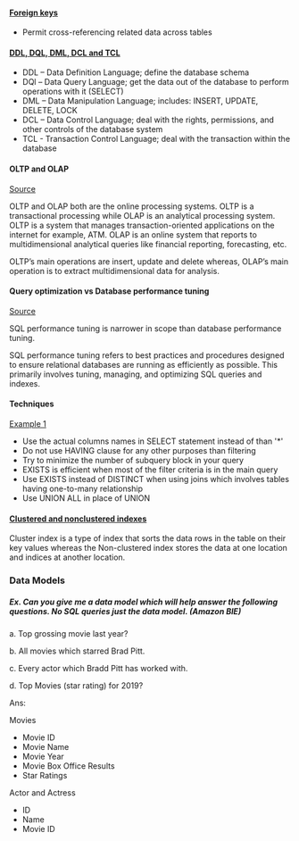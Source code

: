 #### [Foreign keys](https://dev.mysql.com/doc/mysql-tutorial-excerpt/8.0/en/example-foreign-keys.html)
* Permit cross-referencing related data across tables

#### [DDL, DQL, DML, DCL and TCL](https://www.geeksforgeeks.org/sql-ddl-dql-dml-dcl-tcl-commands/)
* DDL – Data Definition Language; define the database schema
* DQl – Data Query Language; get the data out of the database to perform operations with it (SELECT)
* DML – Data Manipulation Language; includes: INSERT, UPDATE, DELETE, LOCK
* DCL – Data Control Language; deal with the rights, permissions, and other controls of the database system
* TCL - Transaction Control Language; deal with the transaction within the database

#### OLTP and OLAP 
[Source](https://techdifferences.com/difference-between-oltp-and-olap.html)

OLTP and OLAP both are the online processing systems. OLTP is a transactional processing while OLAP is an analytical processing system. OLTP is a system that manages transaction-oriented applications on the internet for example, ATM. OLAP is an online system that reports to multidimensional analytical queries like financial reporting, forecasting, etc.

OLTP’s main operations are insert, update and delete whereas, OLAP’s main operation is to extract multidimensional data for analysis.


#### Query optimization vs Database performance tuning
[Source](https://www.solarwinds.com/database-performance-analyzer/use-cases/database-performance-tuning)

SQL performance tuning is narrower in scope than database performance tuning. 

SQL performance tuning refers to best practices and procedures designed to ensure relational databases are running as efficiently as possible. This primarily involves tuning, managing, and optimizing SQL queries and indexes.

#### Techniques
[Example 1](https://beginner-sql-tutorial.com/sql-query-tuning.htm)
* Use the actual columns names in SELECT statement instead of than '*'
* Do not use HAVING clause for any other purposes than filtering
* Try to minimize the number of subquery block in your query
* EXISTS is efficient when most of the filter criteria is in the main query
* Use EXISTS instead of DISTINCT when using joins which involves tables having one-to-many relationship
* Use UNION ALL in place of UNION

#### [Clustered and nonclustered indexes](https://www.guru99.com/clustered-vs-non-clustered-index.html)
Cluster index is a type of index that sorts the data rows in the table on their key values whereas the Non-clustered index stores the data at one location and indices at another location.

### Data Models

##### Ex. Can you give me a data model which will help answer the following questions. No SQL queries just the data model. (*Amazon BIE*)
a. Top grossing movie last year?

b. All movies which starred Brad Pitt.

c. Every actor which Bradd Pitt has worked with.

d. Top Movies (star rating) for 2019?

Ans:

Movies
- Movie ID
- Movie Name
- Movie Year
- Movie Box Office Results
- Star Ratings

Actor and Actress
- ID
- Name
- Movie ID
